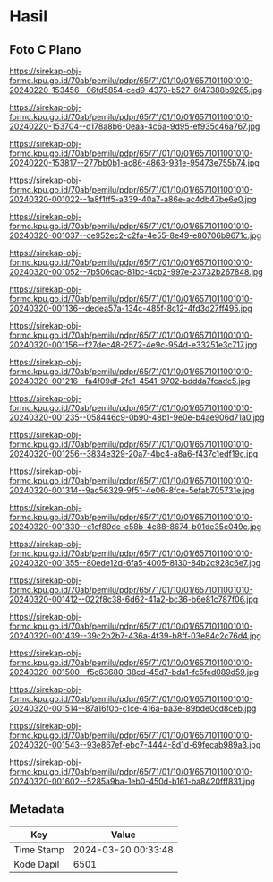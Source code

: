 # Hasil

## Foto C Plano

https://sirekap-obj-formc.kpu.go.id/70ab/pemilu/pdpr/65/71/01/10/01/6571011001010-20240220-153456--06fd5854-ced9-4373-b527-6f47388b9265.jpg

https://sirekap-obj-formc.kpu.go.id/70ab/pemilu/pdpr/65/71/01/10/01/6571011001010-20240220-153704--d178a8b6-0eaa-4c6a-9d95-ef935c46a767.jpg

https://sirekap-obj-formc.kpu.go.id/70ab/pemilu/pdpr/65/71/01/10/01/6571011001010-20240220-153817--277bb0b1-ac86-4863-931e-95473e755b74.jpg

https://sirekap-obj-formc.kpu.go.id/70ab/pemilu/pdpr/65/71/01/10/01/6571011001010-20240320-001022--1a8f1ff5-a339-40a7-a86e-ac4db47be6e0.jpg

https://sirekap-obj-formc.kpu.go.id/70ab/pemilu/pdpr/65/71/01/10/01/6571011001010-20240320-001037--ce952ec2-c2fa-4e55-8e49-e80706b9671c.jpg

https://sirekap-obj-formc.kpu.go.id/70ab/pemilu/pdpr/65/71/01/10/01/6571011001010-20240320-001052--7b506cac-81bc-4cb2-997e-23732b267848.jpg

https://sirekap-obj-formc.kpu.go.id/70ab/pemilu/pdpr/65/71/01/10/01/6571011001010-20240320-001136--dedea57a-134c-485f-8c12-4fd3d27ff495.jpg

https://sirekap-obj-formc.kpu.go.id/70ab/pemilu/pdpr/65/71/01/10/01/6571011001010-20240320-001156--f27dec48-2572-4e9c-954d-e33251e3c717.jpg

https://sirekap-obj-formc.kpu.go.id/70ab/pemilu/pdpr/65/71/01/10/01/6571011001010-20240320-001216--fa4f09df-2fc1-4541-9702-bddda7fcadc5.jpg

https://sirekap-obj-formc.kpu.go.id/70ab/pemilu/pdpr/65/71/01/10/01/6571011001010-20240320-001235--058446c9-0b90-48b1-9e0e-b4ae906d71a0.jpg

https://sirekap-obj-formc.kpu.go.id/70ab/pemilu/pdpr/65/71/01/10/01/6571011001010-20240320-001256--3834e329-20a7-4bc4-a8a6-f437c1edf19c.jpg

https://sirekap-obj-formc.kpu.go.id/70ab/pemilu/pdpr/65/71/01/10/01/6571011001010-20240320-001314--9ac56329-9f51-4e06-8fce-5efab705731e.jpg

https://sirekap-obj-formc.kpu.go.id/70ab/pemilu/pdpr/65/71/01/10/01/6571011001010-20240320-001330--e1cf89de-e58b-4c88-8674-b01de35c049e.jpg

https://sirekap-obj-formc.kpu.go.id/70ab/pemilu/pdpr/65/71/01/10/01/6571011001010-20240320-001355--80ede12d-6fa5-4005-8130-84b2c928c6e7.jpg

https://sirekap-obj-formc.kpu.go.id/70ab/pemilu/pdpr/65/71/01/10/01/6571011001010-20240320-001412--022f8c38-6d62-41a2-bc36-b6e81c787f06.jpg

https://sirekap-obj-formc.kpu.go.id/70ab/pemilu/pdpr/65/71/01/10/01/6571011001010-20240320-001439--39c2b2b7-436a-4f39-b8ff-03e84c2c76d4.jpg

https://sirekap-obj-formc.kpu.go.id/70ab/pemilu/pdpr/65/71/01/10/01/6571011001010-20240320-001500--f5c63680-38cd-45d7-bda1-fc5fed089d59.jpg

https://sirekap-obj-formc.kpu.go.id/70ab/pemilu/pdpr/65/71/01/10/01/6571011001010-20240320-001514--87a16f0b-c1ce-416a-ba3e-89bde0cd8ceb.jpg

https://sirekap-obj-formc.kpu.go.id/70ab/pemilu/pdpr/65/71/01/10/01/6571011001010-20240320-001543--93e867ef-ebc7-4444-8d1d-69fecab989a3.jpg

https://sirekap-obj-formc.kpu.go.id/70ab/pemilu/pdpr/65/71/01/10/01/6571011001010-20240320-001602--5285a9ba-1eb0-450d-b161-ba8420fff831.jpg


## Metadata

| Key        | Value               |
| ---------- | ------------------- |
| Time Stamp | 2024-03-20 00:33:48 |
| Kode Dapil | 6501                |



